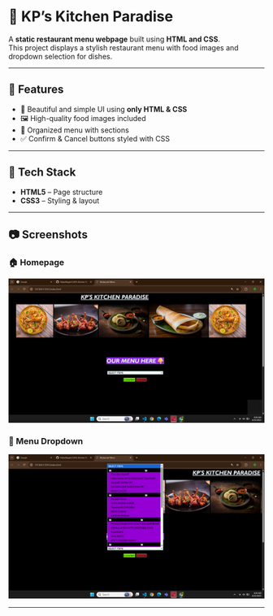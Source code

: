 # 🍴 KP’s Kitchen Paradise  

A **static restaurant menu webpage** built using **HTML and CSS**.   
This project displays a stylish restaurant menu with food images and dropdown selection for dishes.   

--- 
## 📌 Features    
- 🎨 Beautiful and simple UI using **only HTML & CSS**   
- 🖼️ High-quality food images included   
- 📂 Organized menu with sections  
- ✅ Confirm & Cancel buttons styled with CSS

---

## 🚀 Tech Stack    
- **HTML5** – Page structure  
- **CSS3** – Styling & layout

---

## 📷 Screenshots  

### 🏠 Homepage  
![Homepage](output1.png)  

### 📑 Menu Dropdown  
![Menu Dropdown](output.png)  

---

